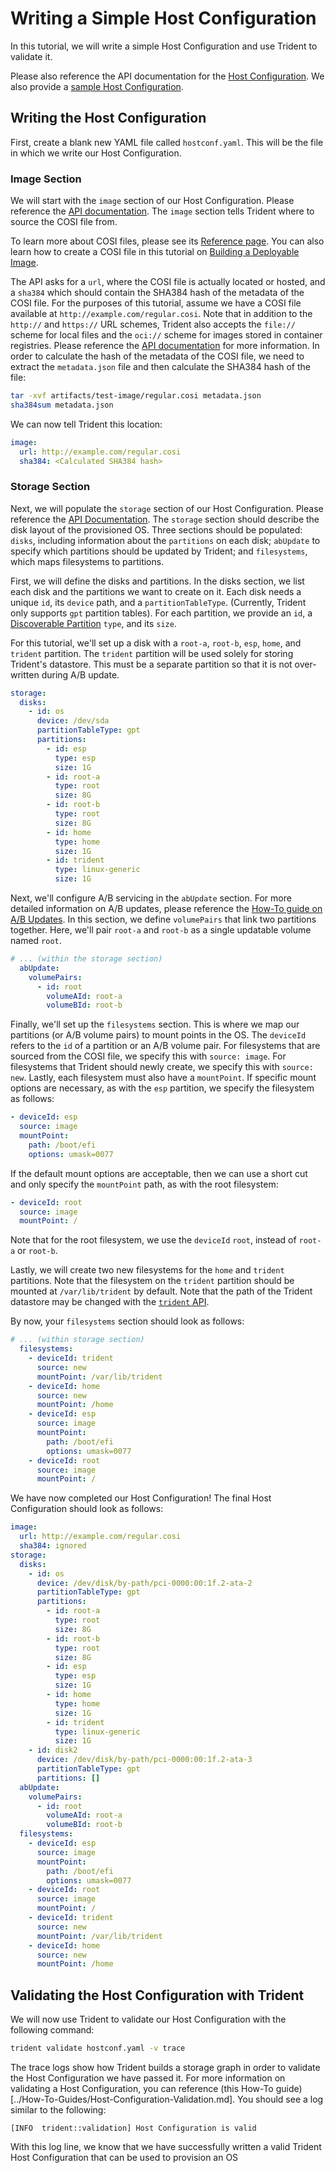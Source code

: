 
# Writing a Simple Host Configuration

In this tutorial, we will write a simple Host Configuration and use Trident to
validate it.

Please also reference the API documentation for the [Host
Configuration](../Reference/Host-Configuration/API-Reference/HostConfiguration.md).
We also provide a [sample Host
Configuration](../Reference/Host-Configuration/Sample-Host-Configuration.md).

## Writing the Host Configuration

First, create a blank new YAML file called `hostconf.yaml`. This will be the
file in which we write our Host Configuration.

### Image Section

We will start with the `image` section of our Host Configuration. Please
reference the [API
documentation](../Reference/Host-Configuration/API-Reference/OsImage.md). The
`image` section tells Trident where to source the COSI file from.

To learn more about COSI files, please see its [Reference
page](../Reference/COSI.md). You can also learn how to create a COSI file in
this tutorial on [Building a Deployable
Image](./Building-a-Deployable-Image.md).

The API asks for a `url`, where the COSI file is actually located or hosted, and
a `sha384` which should contain the SHA384 hash of the metadata of the COSI
file. For the purposes of this tutorial, assume we have a COSI file available at
`http://example.com/regular.cosi`. Note that in addition to the `http://` and
`https://` URL schemes, Trident also accepts the `file://` scheme for local
files and the `oci://` scheme for images stored in container registries. Please
reference the [API
documentation](../Reference/Host-Configuration/API-Reference/OsImage.md) for
more information. In order to calculate the hash of the metadata of the COSI
file, we need to extract the `metadata.json` file and then calculate the SHA384
hash of the file:

```bash
tar -xvf artifacts/test-image/regular.cosi metadata.json
sha384sum metadata.json
```

 We can now tell Trident this location:

```yaml
image:
  url: http://example.com/regular.cosi
  sha384: <Calculated SHA384 hash>
```

### Storage Section

Next, we will populate the `storage` section of our Host Configuration. Please
reference the [API
Documentation](../Reference/Host-Configuration/API-Reference/Storage.md). The
`storage` section should describe the disk layout of the provisioned OS. Three
sections should be populated: `disks`, including information about the
`partitions` on each disk; `abUpdate` to specify which partitions should be
updated by Trident; and `filesystems`, which maps filesystems to partitions.

First, we will define the disks and partitions. In the disks section, we list
each disk and the partitions we want to create on it. Each disk needs a unique
`id`, its `device` path, and a `partitionTableType`. (Currently, Trident only
supports `gpt` partition tables). For each partition, we provide an `id`, a
[Discoverable
Partition](https://uapi-group.org/specifications/specs/discoverable_partitions_specification/)
`type`, and its `size`.

For this tutorial, we'll set up a disk with a `root-a`, `root-b`, `esp`, `home`,
and `trident` partition. The `trident` partition will be used solely for storing
Trident's datastore. This must be a separate partition so that it is not
over-written during A/B update.

```yaml
storage:
  disks:
    - id: os
      device: /dev/sda
      partitionTableType: gpt
      partitions:
        - id: esp
          type: esp
          size: 1G
        - id: root-a
          type: root
          size: 8G
        - id: root-b
          type: root
          size: 8G
        - id: home
          type: home
          size: 1G
        - id: trident
          type: linux-generic
          size: 1G
```

Next, we'll configure A/B servicing in the `abUpdate` section. For more detailed
information on A/B updates, please reference the [How-To guide on A/B
Updates](../How-To-Guides/Configure-an-ABUpdate-Ready-Host.md). In this section,
we define `volumePairs` that link two partitions together. Here, we'll pair
`root-a` and `root-b` as a single updatable volume named `root`.

```yaml
# ... (within the storage section)
  abUpdate:
    volumePairs:
      - id: root
        volumeAId: root-a
        volumeBId: root-b
```

Finally, we'll set up the `filesystems` section. This is where we map our
partitions (or A/B volume pairs) to mount points in the OS. The `deviceId`
refers to the `id` of a partition or an A/B volume pair. For filesystems that
are sourced from the COSI file, we specify this with `source: image`. For
filesystems that Trident should newly create, we specify this with `source:
new`. Lastly, each filesystem must also have a `mountPoint`. If specific mount
options are necessary, as with the `esp` partition, we specify the filesystem as
follows:

```yaml
- deviceId: esp
  source: image
  mountPoint: 
    path: /boot/efi
    options: umask=0077
```

If the default mount options are acceptable, then we can use a short cut and
only specify the `mountPoint` path, as with the root filesystem:

```yaml
- deviceId: root
  source: image
  mountPoint: /
```

Note that for the root filesystem, we use the `deviceId` `root`, instead of
`root-a` or `root-b`.

Lastly, we will create two new filesystems for the `home` and `trident`
partitions. Note that the filesystem on the `trident` partition should be
mounted at `/var/lib/trident` by default. Note that the path of the Trident
datastore may be changed with the [`trident`
API](../Reference/Host-Configuration/API-Reference/Trident.md).

By now, your `filesystems` section should look as follows:

```yaml
# ... (within storage section)
  filesystems:
    - deviceId: trident
      source: new
      mountPoint: /var/lib/trident
    - deviceId: home
      source: new
      mountPoint: /home
    - deviceId: esp
      source: image
      mountPoint:
        path: /boot/efi
        options: umask=0077
    - deviceId: root
      source: image
      mountPoint: /
```

We have now completed our Host Configuration! The final Host Configuration
should look as follows:

```yaml
image:
  url: http://example.com/regular.cosi
  sha384: ignored
storage:
  disks:
    - id: os
      device: /dev/disk/by-path/pci-0000:00:1f.2-ata-2
      partitionTableType: gpt
      partitions:
        - id: root-a
          type: root
          size: 8G
        - id: root-b
          type: root
          size: 8G
        - id: esp
          type: esp
          size: 1G
        - id: home
          type: home
          size: 1G
        - id: trident
          type: linux-generic
          size: 1G
    - id: disk2
      device: /dev/disk/by-path/pci-0000:00:1f.2-ata-3
      partitionTableType: gpt
      partitions: []
  abUpdate:
    volumePairs:
      - id: root
        volumeAId: root-a
        volumeBId: root-b
  filesystems:
    - deviceId: esp
      source: image
      mountPoint:
        path: /boot/efi
        options: umask=0077
    - deviceId: root
      source: image
      mountPoint: /
    - deviceId: trident
      source: new
      mountPoint: /var/lib/trident
    - deviceId: home
      source: new
      mountPoint: /home
```

## Validating the Host Configuration with Trident

We will now use Trident to validate our Host Configuration with the following
command:

```bash
trident validate hostconf.yaml -v trace
```

The trace logs show how Trident builds a storage graph in order to validate the
Host Configuration we have passed it. For more information on validating a Host
Configuration, you can reference (this How-To
guide)[../How-To-Guides/Host-Configuration-Validation.md]. You should see a log
similar to the following:

`[INFO  trident::validation] Host Configuration is valid`

With this log line, we know that we have successfully written a valid Trident
Host Configuration that can be used to provision an OS